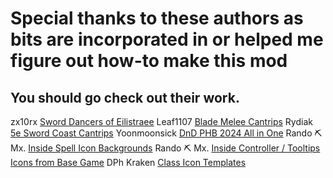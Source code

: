 # Special thanks to these authors as bits are incorporated in or helped me figure out how-to make this mod
## You should go check out their work.

zx10rx  [Sword Dancers of Eilistraee](https://mod.io/g/baldursgate3/m/sword-dancers-of-eilistraee#description)
Leaf1107  [Blade Melee Cantrips](https://mod.io/g/baldursgate3/m/booming-blade-cantrip#description)
Rydiak  [5e Sword Coast Cantrips](https://mod.io/g/baldursgate3/m/5e-sword-coast-cantrips#description)
Yoonmoonsick  [DnD PHB 2024 All in One](https://mod.io/g/baldursgate3/m/dnd-2024#description)
Rando ⛏ Mx. [Inside Spell Icon Backgrounds](https://discord.com/channels/1211056047784198186/1366557663135010866)
Rando ⛏ Mx. [Inside Controller / Tooltips Icons from Base Game](https://discord.com/channels/1211056047784198186/1366564158371266560)
DPh Kraken  [Class Icon Templates](https://www.nexusmods.com/baldursgate3/mods/13590)
